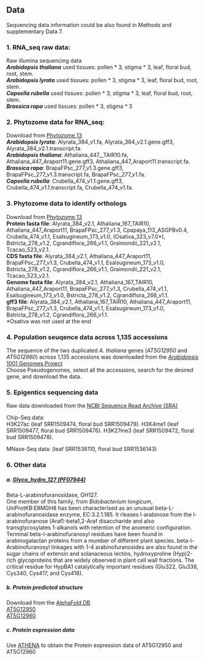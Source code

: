 ## Data 
Sequencing data information could be also found in Methods and supplementary Data 7.

### 1. RNA_seq raw data:
Raw illumina sequencing data   
***Arabidopsis thaliana*** used tissues: pollen * 3, stigma * 3, leaf, floral bud, root, stem.  
***Arabidopsis lyrata*** used tissues: pollen * 3, stigma * 3, leaf, floral bud, root, stem.  
***Capsella rubella*** used tissues: pollen * 3, stigma * 3, leaf, floral bud, root, stem.  
***Brassica rapa*** used tissues: pollen * 3, stigma * 3
	
### 2. Phytozome data for RNA\_seq: 
Download from [Phytozome 13](https://phytozome-next.jgi.doe.gov/)  
***Arabidopsis lyrata***: Alyrata\_384\_v1.fa, Alyrata_384\_v2.1.gene.gff3,  Alyrata\_384\_v2.1.transcript.fa.    
***Arabidopsis thaliana***: Athaliana\_447\__TAIR10.fa, Athaliana\_447\_Araport11.gene.gff3,  Athaliana\_447\_Araport11.transcript.fa.  
***Brassica rapa***: BrapaFPsc\_277\_v1.3.gene.gff3,  BrapaFPsc\_277\_v1.3.transcript.fa,  BrapaFPsc\_277\_v1.fa.   
***Capsella rubella***: Crubella\_474\_v1.1.gene.gff3,  Crubella\_474\_v1.1.transcript.fa,  Crubella\_474\_v1.fa.

### 3. Phytozome data to identify orthologs
Download from [Phytozome 13](https://phytozome-next.jgi.doe.gov/)  
**Protein fasta file**: Alyrata\_384\_v2.1, Athaliana\_167\_TAIR10, Athaliana\_447\_Araport11, BrapaFPsc\_277\_v1.3, Cpapaya\_113\_ASGPBv0.4, Crubella\_474\_v1.1, Esalsugineum\_173\_v1.0, (Osativa\_323\_v7.0*), Bstricta\_278\_v1.2, Cgrandiflora\_266\_v1.1, Graimondii\_221\_v2.1, Tcacao\_523\_v2.1.  
**CDS fasta file**: Alyrata\_384\_v2.1, Athaliana\_447\_Araport11, BrapaFPsc\_277\_v1.3, Crubella\_474\_v1.1, Esalsugineum\_173\_v1.0, Bstricta\_278\_v1.2, Cgrandiflora\_266\_v1.1, Graimondii\_221\_v2.1, Tcacao\_523\_v2.1.   
**Genome fasta file**: Alyrata\_384\_v2.1, Athaliana\_167\_TAIR10, Athaliana\_447\_Araport11, BrapaFPsc\_277\_v1.3, Crubella\_474\_v1.1, Esalsugineum\_173\_v1.0, Bstricta\_278\_v1.2, Cgrandiflora\_266\_v1.1.  
**gff3 file**: Alyrata\_384\_v2.1, Athaliana\_167\_TAIR10, Athaliana\_447\_Araport11, BrapaFPsc\_277\_v1.3, Crubella\_474\_v1.1, Esalsugineum\_173\_v1.0, Bstricta\_278\_v1.2, Cgrandiflora\_266\_v1.1.   
*Osativa was not used at the end

### 4. Population seuqence data across 1,135 accessions
The sequence of the two duplicated *A. thaliana* genes (*AT5G12950* and *AT5G12960*) across 1,135 accessions was downloaded from the [*Arabidopsis* 1001 Genomes Project](https://1001genomes.org/tools.html)  
Choose Pseudogenomes, select all the accessions, search for the desired gene, and download the data.  

### 5. Epigentics sequencing data
Raw data downloaded from the [NCBI Sequence Read Archive (SRA)](https://www.ncbi.nlm.nih.gov/sra)  

Chip-Seq data:  
H3K27ac  (leaf SRR1509474, floral bud SRR1509479). 
H3K4me1  (leaf SRR1509477, floral bud SRR1509476). 
H3K27me3 (leaf SRR1509472, floral bud SRR1509478).  

MNase-Seq data: (leaf SRR1536110, floral bud SRR1536143)

### 6. Other data
##### a. [Glyco_hydro_127 (PF07944)](https://pfam.xfam.org/family/Glyco_hydro_127#tabview=tab6)  
Beta-L-arabinofuranosidase, GH127.  
One member of this family, from *Bidobacterium longicum*, UniProtKB:E8MGH8 has been characterised as an unusual beta-L-arabinofuranosidase enzyme, EC:3.2.1.185. It rleases l-arabinose from the l-arabinofuranose (Araf)-beta1,2-Araf disaccharide and also transglycosylates 1-alkanols with retention of the anomeric configuration. Terminal beta-l-arabinofuranosyl residues have been found in arabinogalactan proteins from a mumber of different plant species. beta-l-Arabinofuranosyl linkages with 1-4 arabinofuranosides are also found in the sugar chains of extensin and solanaceous lectins, hydroxyproline (Hyp)2-rich glycoproteins that are widely observed in plant cell wall fractions. The critical residue for HypBA1 catalytically important residues (Glu322, Glu338, Cys340, Cys417, and Cys418).

##### b. Protein predicted structure
Download from the [AlphaFold DB](https://alphafold.ebi.ac.uk/)  
[AT5G12950](https://alphafold.ebi.ac.uk/entry/Q9LXU4)  
[AT5G12960](https://alphafold.ebi.ac.uk/entry/Q84W43)  

##### c. Protein expression data
Use [ATHENA](http://athena.proteomics.wzw.tum.de/) to obtain the Protein expression data of AT5G12950 and AT5G12960
